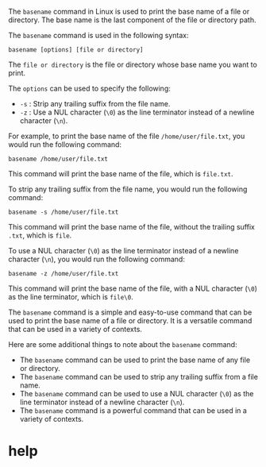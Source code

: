 The `basename` command in Linux is used to print the base name of a file or directory. The base name is the last component of the file or directory path.

The `basename` command is used in the following syntax:

```
basename [options] [file or directory]
```

The `file or directory` is the file or directory whose base name you want to print.

The `options` can be used to specify the following:

* `-s` : Strip any trailing suffix from the file name.
* `-z` : Use a NUL character (`\0`) as the line terminator instead of a newline character (`\n`).

For example, to print the base name of the file `/home/user/file.txt`, you would run the following command:

```
basename /home/user/file.txt
```

This command will print the base name of the file, which is `file.txt`.

To strip any trailing suffix from the file name, you would run the following command:

```
basename -s /home/user/file.txt
```

This command will print the base name of the file, without the trailing suffix `.txt`, which is `file`.

To use a NUL character (`\0`) as the line terminator instead of a newline character (`\n`), you would run the following command:

```
basename -z /home/user/file.txt
```

This command will print the base name of the file, with a NUL character (`\0`) as the line terminator, which is `file\0`.

The `basename` command is a simple and easy-to-use command that can be used to print the base name of a file or directory. It is a versatile command that can be used in a variety of contexts.

Here are some additional things to note about the `basename` command:

* The `basename` command can be used to print the base name of any file or directory.
* The `basename` command can be used to strip any trailing suffix from a file name.
* The `basename` command can be used to use a NUL character (`\0`) as the line terminator instead of a newline character (`\n`).
* The `basename` command is a powerful command that can be used in a variety of contexts.



# help 

```

```
